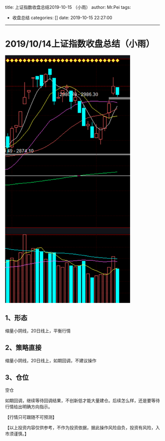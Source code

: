 title: 上证指数收盘总结2019-10-15 （小雨）
author: Mr.Pei
tags:

  - 收盘总结
categories: []
date: 2019-10-15  22:27:00
---
# 2019/10/14上证指数收盘总结（小雨）

![](https://github.com/Soros1990/markDownImages/blob/master/20191015222446.png?raw=true)

## 1、形态

缩量小阴线，20日线上，平衡行情

## 2、策略直接

缩量小阴线，20日线上，如期回调，不建议操作

## 3、仓位
空仓

如期回调，继续等待回调结果，不创新低才能大量建仓。后续怎么样，还是要等待行情给出明确方向指示。

【行情只可跟随不可预测】

【以上投资内容仅供参考，不作为投资依据，据此操作风险自负，投资有风险，入市须谨慎。】